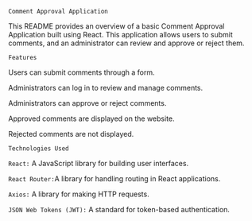 `Comment Approval Application`

This README provides an overview of a basic Comment Approval Application built using React. This application allows users to submit comments,
and an administrator can review and approve or reject them.

`Features`

Users can submit comments through a form.

Administrators can log in to review and manage comments.

Administrators can approve or reject comments.

Approved comments are displayed on the website.

Rejected comments are not displayed.

`Technologies Used`

`React:` A JavaScript library for building user interfaces.

`React Router:`A library for handling routing in React applications.

`Axios:` A library for making HTTP requests.

`JSON Web Tokens (JWT):` A standard for token-based authentication.
